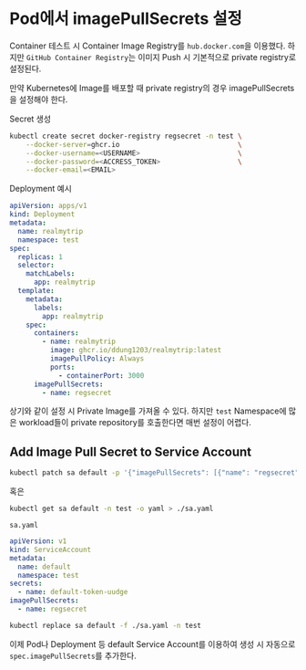 # Pod에서 imagePullSecrets 설정

Container 테스트 시 Container Image Registry를 `hub.docker.com`을 이용했다. 하지만 `GitHub Container Registry`는 이미지 Push 시 기본적으로 private registry로 설정된다.

만약 Kubernetes에 Image를 배포할 때 private registry의 경우 imagePullSecrets을 설정해야 한다.

Secret 생성

```bash
kubectl create secret docker-registry regsecret -n test \
    --docker-server=ghcr.io                             \
    --docker-username=<USERNAME>                        \
    --docker-password=<ACCRESS_TOKEN>                   \
    --docker-email=<EMAIL>
```

Deployment 예시

```yaml
apiVersion: apps/v1
kind: Deployment
metadata:
  name: realmytrip
  namespace: test
spec:
  replicas: 1
  selector:
    matchLabels:
      app: realmytrip
  template:
    metadata:
      labels:
        app: realmytrip
    spec:
      containers:
        - name: realmytrip
          image: ghcr.io/ddung1203/realmytrip:latest
          imagePullPolicy: Always
          ports:
            - containerPort: 3000
      imagePullSecrets:
        - name: regsecret
```

상기와 같이 설정 시 Private Image를 가져올 수 있다. 하지만 `test` Namespace에 많은 workload들이 private repository를 호출한다면 매번 설정이 어렵다.

## Add Image Pull Secret to Service Account

```bash
kubectl patch sa default -p '{"imagePullSecrets": [{"name": "regsecret"}]}' -n test
```

혹은

```bash
kubectl get sa default -n test -o yaml > ./sa.yaml
```

`sa.yaml`

```yaml
apiVersion: v1
kind: ServiceAccount
metadata:
  name: default
  namespace: test
secrets:
  - name: default-token-uudge
imagePullSecrets:
  - name: regsecret
```

```bash
kubectl replace sa default -f ./sa.yaml -n test
```

이제 Pod나 Deployment 등 default Service Account를 이용하여 생성 시 자동으로 `spec.imagePullSecrets`를 추가한다.
